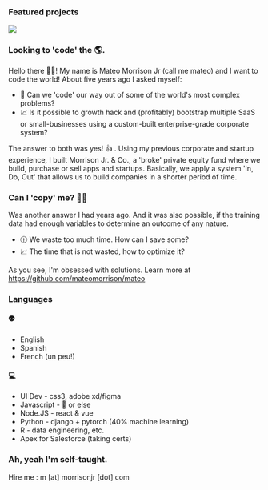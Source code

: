 ### Featured projects


<a href="https://github.com/mateomorrison/mateo/">
<img src="https://i.imgur.com/Iy5YgVy.png"/>
</a>

### Looking to 'code' the 🌎.

Hello there 👋🏼! My name is Mateo Morrison Jr (call me mateo) and I want to code the world! About five years ago I asked myself:

- 🤨 Can we 'code' our way out of some of the world's most complex problems?
- 📈 Is it possible to growth hack and (profitably) bootstrap multiple SaaS or small-businesses using a custom-built enterprise-grade corporate system?

The answer to both was yes! 👍 . Using my previous corporate and startup experience, I built Morrison Jr. & Co.,  a 'broke' private equity fund where we build, purchase or sell apps and startups. Basically, we apply a system 'In, Do, Out' that allows us to build companies in a shorter period of time.

### Can I 'copy' me? 🙋‍♂️
Was another answer I had years ago. And it was also possible, if the training data had enough variables to determine an outcome of any nature.

- 🕧 We waste too much time. How can I save some?
- 📈 The time that is not wasted, how to optimize it?

As you see, I'm obsessed with solutions. Learn more at https://github.com/mateomorrison/mateo
### Languages
#### **👽**
- English
- Spanish
- French (un peu!) <br >
#### **💻**
- UI Dev - css3, adobe xd/figma
- Javascript - 🍦 or else
- Node.JS - react & vue
- Python - django + pytorch (40% machine learning)
- R - data engineering, etc.
- Apex for Salesforce (taking certs)
### Ah, yeah I'm self-taught.
Hire me : m [at] morrisonjr [dot] com
